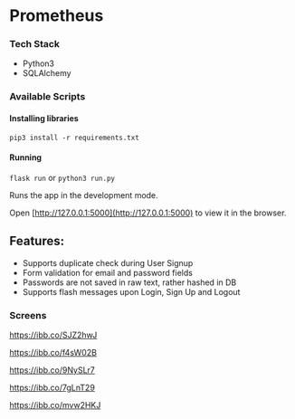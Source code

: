 
# Prometheus 


### Tech Stack
* Python3
* SQLAlchemy

### Available Scripts


#### Installing libraries
 `pip3 install -r requirements.txt`
#### Running
`flask run` or `python3 run.py`
 
Runs the app in the development mode.

Open [http://127.0.0.1:5000](http://127.0.0.1:5000) to view it in the browser.


## Features:
* Supports duplicate check during User Signup
* Form validation for email and password fields
* Passwords are not saved in raw text, rather hashed in DB
* Supports flash messages upon Login, Sign Up and Logout

### Screens

https://ibb.co/SJZ2hwJ

https://ibb.co/f4sW02B

https://ibb.co/9NySLr7

https://ibb.co/7gLnT29

https://ibb.co/mvw2HKJ
